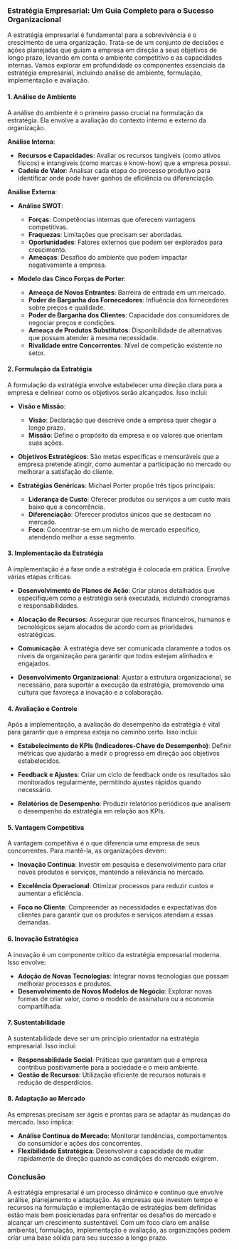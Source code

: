 ### Estratégia Empresarial: Um Guia Completo para o Sucesso Organizacional

A estratégia empresarial é fundamental para a sobrevivência e o crescimento de uma organização. Trata-se de um conjunto de decisões e ações planejadas que guiam a empresa em direção a seus objetivos de longo prazo, levando em conta o ambiente competitivo e as capacidades internas. Vamos explorar em profundidade os componentes essenciais da estratégia empresarial, incluindo análise de ambiente, formulação, implementação e avaliação.

#### 1. Análise de Ambiente

A análise do ambiente é o primeiro passo crucial na formulação da estratégia. Ela envolve a avaliação do contexto interno e externo da organização.

**Análise Interna**:
- **Recursos e Capacidades**: Avaliar os recursos tangíveis (como ativos físicos) e intangíveis (como marcas e know-how) que a empresa possui.
- **Cadeia de Valor**: Analisar cada etapa do processo produtivo para identificar onde pode haver ganhos de eficiência ou diferenciação.

**Análise Externa**:
- **Análise SWOT**:
  - **Forças**: Competências internas que oferecem vantagens competitivas.
  - **Fraquezas**: Limitações que precisam ser abordadas.
  - **Oportunidades**: Fatores externos que podem ser explorados para crescimento.
  - **Ameaças**: Desafios do ambiente que podem impactar negativamente a empresa.

- **Modelo das Cinco Forças de Porter**:
  - **Ameaça de Novos Entrantes**: Barreira de entrada em um mercado.
  - **Poder de Barganha dos Fornecedores**: Influência dos fornecedores sobre preços e qualidade.
  - **Poder de Barganha dos Clientes**: Capacidade dos consumidores de negociar preços e condições.
  - **Ameaça de Produtos Substitutos**: Disponibilidade de alternativas que possam atender à mesma necessidade.
  - **Rivalidade entre Concorrentes**: Nível de competição existente no setor.

#### 2. Formulação da Estratégia

A formulação da estratégia envolve estabelecer uma direção clara para a empresa e delinear como os objetivos serão alcançados. Isso inclui:

- **Visão e Missão**:
  - **Visão**: Declaração que descreve onde a empresa quer chegar a longo prazo.
  - **Missão**: Define o propósito da empresa e os valores que orientam suas ações.

- **Objetivos Estratégicos**: São metas específicas e mensuráveis que a empresa pretende atingir, como aumentar a participação no mercado ou melhorar a satisfação do cliente.

- **Estratégias Genéricas**: Michael Porter propõe três tipos principais:
  - **Liderança de Custo**: Oferecer produtos ou serviços a um custo mais baixo que a concorrência.
  - **Diferenciação**: Oferecer produtos únicos que se destacam no mercado.
  - **Foco**: Concentrar-se em um nicho de mercado específico, atendendo melhor a esse segmento.

#### 3. Implementação da Estratégia

A implementação é a fase onde a estratégia é colocada em prática. Envolve várias etapas críticas:

- **Desenvolvimento de Planos de Ação**: Criar planos detalhados que especifiquem como a estratégia será executada, incluindo cronogramas e responsabilidades.

- **Alocação de Recursos**: Assegurar que recursos financeiros, humanos e tecnológicos sejam alocados de acordo com as prioridades estratégicas.

- **Comunicação**: A estratégia deve ser comunicada claramente a todos os níveis da organização para garantir que todos estejam alinhados e engajados.

- **Desenvolvimento Organizacional**: Ajustar a estrutura organizacional, se necessário, para suportar a execução da estratégia, promovendo uma cultura que favoreça a inovação e a colaboração.

#### 4. Avaliação e Controle

Após a implementação, a avaliação do desempenho da estratégia é vital para garantir que a empresa esteja no caminho certo. Isso inclui:

- **Estabelecimento de KPIs (Indicadores-Chave de Desempenho)**: Definir métricas que ajudarão a medir o progresso em direção aos objetivos estabelecidos.

- **Feedback e Ajustes**: Criar um ciclo de feedback onde os resultados são monitorados regularmente, permitindo ajustes rápidos quando necessário.

- **Relatórios de Desempenho**: Produzir relatórios periódicos que analisem o desempenho da estratégia em relação aos KPIs.

#### 5. Vantagem Competitiva

A vantagem competitiva é o que diferencia uma empresa de seus concorrentes. Para mantê-la, as organizações devem:

- **Inovação Contínua**: Investir em pesquisa e desenvolvimento para criar novos produtos e serviços, mantendo a relevância no mercado.

- **Excelência Operacional**: Otimizar processos para reduzir custos e aumentar a eficiência.

- **Foco no Cliente**: Compreender as necessidades e expectativas dos clientes para garantir que os produtos e serviços atendam a essas demandas.

#### 6. Inovação Estratégica

A inovação é um componente crítico da estratégia empresarial moderna. Isso envolve:

- **Adoção de Novas Tecnologias**: Integrar novas tecnologias que possam melhorar processos e produtos.
- **Desenvolvimento de Novos Modelos de Negócio**: Explorar novas formas de criar valor, como o modelo de assinatura ou a economia compartilhada.

#### 7. Sustentabilidade

A sustentabilidade deve ser um princípio orientador na estratégia empresarial. Isso inclui:

- **Responsabilidade Social**: Práticas que garantam que a empresa contribua positivamente para a sociedade e o meio ambiente.
- **Gestão de Recursos**: Utilização eficiente de recursos naturais e redução de desperdícios.

#### 8. Adaptação ao Mercado

As empresas precisam ser ágeis e prontas para se adaptar às mudanças do mercado. Isso implica:

- **Análise Contínua do Mercado**: Monitorar tendências, comportamentos do consumidor e ações dos concorrentes.
- **Flexibilidade Estratégica**: Desenvolver a capacidade de mudar rapidamente de direção quando as condições do mercado exigirem.

### Conclusão

A estratégia empresarial é um processo dinâmico e contínuo que envolve análise, planejamento e adaptação. As empresas que investem tempo e recursos na formulação e implementação de estratégias bem definidas estão mais bem posicionadas para enfrentar os desafios do mercado e alcançar um crescimento sustentável. Com um foco claro em análise ambiental, formulação, implementação e avaliação, as organizações podem criar uma base sólida para seu sucesso a longo prazo.
